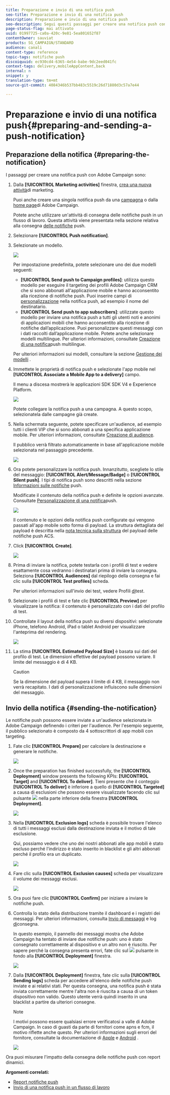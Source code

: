 ```yaml
---
title: Preparazione e invio di una notifica push
seo-title: Preparazione e invio di una notifica push
description: Preparazione e invio di una notifica push
seo-description: Segui questi passaggi per creare una notifica push con invio singolo in Adobe Campaign.
page-status-flag: mai attivato
uuid: 01997725-ca0a-420c-9e81-5ea801652f87
contentOwner: sauviat
products: SG_CAMPAIGN/STANDARD
audience: canali
content-type: reference
topic-tags: notifiche push
discoiquuid: ec930cd4-6365-4e54-babe-9dc2eed041fc
context-tags: delivery,mobileAppContent,back
internal: n
snippet: y
translation-type: tm+mt
source-git-commit: 4084346b537bb483c5519c26d71880d3c57a7e44

---
```



# Preparazione e invio di una notifica push{#preparing-and-sending-a-push-notification}

## Preparazione della notifica {#preparing-the-notification}

I passaggi per creare una notifica push con Adobe Campaign sono:

1. Dalla **[!UICONTROL Marketing activities]** finestra, [crea una nuova attività](../../start/using/marketing-activities.md#creating-a-marketing-activity)di marketing.

   Puoi anche creare una singola notifica push da una [campagna](../../start/using/marketing-activities.md#creating-a-marketing-activity) o dalla [home page](../../start/using/interface-description.md#home-page)di Adobe Campaign.

   Potete anche utilizzare un'attività di consegna delle notifiche push in un flusso di lavoro. Questa attività viene presentata nella sezione relativa alla consegna [delle notifiche](../../automating/using/push-notification-delivery.md) push.

1. Selezionare **[!UICONTROL Push notification]**.
1. Selezionate un modello.

   ![](assets/push_notif_type.png)

   Per impostazione predefinita, potete selezionare uno dei due modelli seguenti:

   * **[!UICONTROL Send push to Campaign profiles]**: utilizza questo modello per eseguire il targeting dei profili Adobe Campaign CRM che si sono abbonati all'applicazione mobile e hanno acconsentito alla ricezione di notifiche push. Puoi inserire campi di [personalizzazione](../../designing/using/personalization.md#inserting-a-personalization-field) nella notifica push, ad esempio il nome del destinatario.
   * **[!UICONTROL Send push to app subscribers]**: utilizzate questo modello per inviare una notifica push a tutti gli utenti noti e anonimi di applicazioni mobili che hanno acconsentito alla ricezione di notifiche dall’applicazione. Puoi personalizzare questi messaggi con i dati raccolti dall’applicazione mobile.
   Potete anche selezionare modelli multilingue. Per ulteriori informazioni, consultate [Creazione di una notifica](../../channels/using/creating-a-multilingual-push-notification.md)push multilingue.

   Per ulteriori informazioni sui modelli, consultare la sezione [Gestione dei modelli](../../start/using/about-templates.md) .

1. Immettete le proprietà di notifica push e selezionate l'app mobile nel **[!UICONTROL Associate a Mobile App to a delivery]** campo.

   Il menu a discesa mostrerà le applicazioni SDK SDK V4 e Experience Platform.

   ![](assets/push_notif_properties.png)

   Potete collegare la notifica push a una campagna. A questo scopo, selezionatela dalle campagne già create.

1. Nella schermata seguente, potete specificare un'audience, ad esempio tutti i clienti VIP che si sono abbonati a una specifica applicazione mobile. Per ulteriori informazioni, consultate [Creazione di audience](../../audiences/using/creating-audiences.md).

   Il pubblico verrà filtrato automaticamente in base all'applicazione mobile selezionata nel passaggio precedente.

   ![](assets/push_notif_audience.png)

1. Ora potete personalizzare la notifica push. Innanzitutto, scegliete lo stile del messaggio: **[!UICONTROL Alert/Message/Badge]** o **[!UICONTROL Silent push]**. I tipi di notifica push sono descritti nella sezione [Informazioni sulle notifiche](../../channels/using/about-push-notifications.md) push.

   Modificate il contenuto della notifica push e definite le opzioni avanzate. Consultate [Personalizzazione di una notifica](../../channels/using/customizing-a-push-notification.md)push.

   ![](assets/push_notif_content.png)

   Il contenuto e le opzioni della notifica push configurate qui vengono passati all'app mobile sotto forma di payload. La struttura dettagliata del payload è descritta nella [nota tecnica sulla struttura](https://helpx.adobe.com/campaign/kb/understanding-campaign-standard-push-notifications-payload-struc.html) del payload delle notifiche push ACS.

1. Click **[!UICONTROL Create]**.

   ![](assets/push_notif_content_2.png)

1. Prima di inviare la notifica, potete testarla con i profili di test e vedere esattamente cosa vedranno i destinatari prima di inviare la consegna. Seleziona **[!UICONTROL Audiences]** dal riepilogo della consegna e fai clic sulla **[!UICONTROL Test profiles]** scheda.

   Per ulteriori informazioni sull'invio dei test, vedere Profili [di](../../sending/using/managing-test-profiles-and-sending-proofs.md)test.

1. Selezionate i profili di test e fate clic **[!UICONTROL Preview]** per visualizzare la notifica: il contenuto è personalizzato con i dati del profilo di test.
1. Controllate il layout della notifica push su diversi dispositivi: selezionate iPhone, telefono Android, iPad o tablet Android per visualizzare l'anteprima del rendering.

   ![](assets/push_notif_preview.png)

1. La stima **[!UICONTROL Estimated Payload Size]** è basata sui dati del profilo di test. Le dimensioni effettive del payload possono variare. Il limite del messaggio è di 4 KB.

   >[!CAUTION]
   >
   >Se la dimensione del payload supera il limite di 4 KB, il messaggio non verrà recapitato. I dati di personalizzazione influiscono sulle dimensioni del messaggio.

## Invio della notifica {#sending-the-notification}

Le notifiche push possono essere inviate a un'audience selezionata in Adobe Campaign definendo i criteri per l'audience. Per l'esempio seguente, il pubblico selezionato è composto da 4 sottoscrittori di app mobili con targeting.

1. Fate clic **[!UICONTROL Prepare]** per calcolare la destinazione e generare le notifiche.

   ![](assets/push_send_1.png)

1. Once the preparation has finished successfully, the **[!UICONTROL Deployment]** window presents the following KPIs: **[!UICONTROL Target]** and **[!UICONTROL To deliver]**. Tieni presente che il conteggio **[!UICONTROL To deliver]** è inferiore a quello di **[!UICONTROL Targeted]** a causa di esclusioni che possono essere visualizzate facendo clic sul pulsante ![](assets/lp_link_properties.png) nella parte inferiore della finestra **[!UICONTROL Deployment]**.

   ![](assets/push_send_2.png)

1. Nella **[!UICONTROL Exclusion logs]** scheda è possibile trovare l'elenco di tutti i messaggi esclusi dalla destinazione inviata e il motivo di tale esclusione.

   Qui, possiamo vedere che uno dei nostri abbonati alle app mobili è stato escluso perché l'indirizzo è stato inserito in blacklist e gli altri abbonati perché il profilo era un duplicato.

   ![](assets/push_send_5.png)

1. Fare clic sulla **[!UICONTROL Exclusion causes]** scheda per visualizzare il volume dei messaggi esclusi.

   ![](assets/push_send_7.png)

1. Ora puoi fare clic **[!UICONTROL Confirm]** per iniziare a inviare le notifiche push.
1. Controlla lo stato della distribuzione tramite il dashboard e i registri dei messaggi. Per ulteriori informazioni, consulta [Invio di messaggi](../../sending/using/confirming-the-send.md) e log [di](../../sending/using/monitoring-a-delivery.md#delivery-logs)consegna.

   In questo esempio, il pannello dei messaggi mostra che Adobe Campaign ha tentato di inviare due notifiche push: uno è stato consegnato correttamente al dispositivo e un altro non è riuscito. Per sapere perché la consegna presenta errori, fate clic sul ![](assets/lp_link_properties.png) pulsante in fondo alla **[!UICONTROL Deployment]** finestra.

   ![](assets/push_send_4.png)

1. Dalla **[!UICONTROL Deployment]** finestra, fate clic sulla **[!UICONTROL Sending logs]** scheda per accedere all'elenco delle notifiche push inviate e ai relativi stati. Per questa consegna, una notifica push è stata inviata correttamente mentre l'altra non è riuscita a causa di un token dispositivo non valido. Questo utente verrà quindi inserito in una blacklist a partire da ulteriori consegne.

   >[!NOTE]
   >
   >I motivi possono essere qualsiasi errore verificatosi a valle di Adobe Campaign. In caso di guasti da parte di fornitori come apns e fcm, il motivo riflette anche questo. Per ulteriori informazioni sugli errori del fornitore, consultate la documentazione di [Apple](https://developer.apple.com/library/content/documentation/NetworkingInternet/Conceptual/RemoteNotificationsPG/CommunicatingwithAPNs.html) e [Android](https://firebase.google.com/docs/cloud-messaging/http-server-ref) .

   ![](assets/push_send_6.png)

Ora puoi misurare l'impatto della consegna delle notifiche push con report dinamici.

**Argomenti correlati:**

* [Report notifiche push](../../reporting/using/push-notification-report.md)
* [Invio di una notifica push in un flusso di lavoro](../../automating/using/push-notification-delivery.md)

